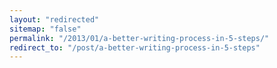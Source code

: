 ```yaml
---
layout: "redirected"
sitemap: "false"
permalink: "/2013/01/a-better-writing-process-in-5-steps/"
redirect_to: "/post/a-better-writing-process-in-5-steps"
---
```




